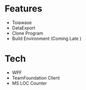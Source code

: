 # Features
* Toiawase
* DataExport
* Clone Program
* Build Environment (Coming Late )

# Tech
* WPF
* TeamFoundation Client
* MS LOC Counter


